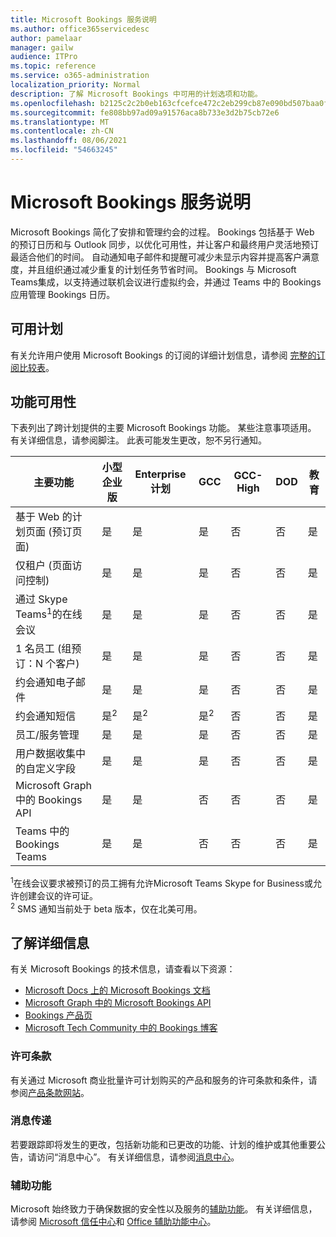 ```yaml
---
title: Microsoft Bookings 服务说明
ms.author: office365servicedesc
author: pamelaar
manager: gailw
audience: ITPro
ms.topic: reference
ms.service: o365-administration
localization_priority: Normal
description: 了解 Microsoft Bookings 中可用的计划选项和功能。
ms.openlocfilehash: b2125c2c2b0eb163cfcefce472c2eb299cb87e090bd507baa0f857b5ababdbaf
ms.sourcegitcommit: fe808bb97ad09a91576aca8b733e3d2b75cb72e6
ms.translationtype: MT
ms.contentlocale: zh-CN
ms.lasthandoff: 08/06/2021
ms.locfileid: "54663245"
---
```

# <a name="microsoft-bookings-service-description"></a>Microsoft Bookings 服务说明

Microsoft Bookings 简化了安排和管理约会的过程。 Bookings 包括基于 Web 的预订日历和与 Outlook 同步，以优化可用性，并让客户和最终用户灵活地预订最适合他们的时间。 自动通知电子邮件和提醒可减少未显示内容并提高客户满意度，并且组织通过减少重复的计划任务节省时间。 Bookings 与 Microsoft Teams集成，以支持通过联机会议进行虚拟约会，并通过 Teams 中的 Bookings 应用管理 Bookings 日历。

## <a name="available-plans"></a>可用计划

有关允许用户使用 Microsoft Bookings 的订阅的详细计划信息，请参阅  [完整的订阅比较表](https://go.microsoft.com/fwlink/?linkid=2139145)。

## <a name="feature-availability"></a>功能可用性

下表列出了跨计划提供的主要 Microsoft Bookings 功能。 某些注意事项适用。 有关详细信息，请参阅脚注。 此表可能发生更改，恕不另行通知。

| 主要功能 | 小型企业版 | Enterprise计划 | GCC | GCC-High | DOD | 教育 |
| --- | --- | --- | --- | --- | --- | --- |
| 基于 Web 的计划页面 (预订页面)  | 是 | 是 | 是 | 否 | 否 | 是 |
| 仅租户 (页面访问控制)  | 是 | 是 | 是 | 否 | 否 | 是 |
| 通过 Skype Teams<sup>1</sup>的在线会议 <br/> | 是 | 是 | 是 | 否 | 否 | 是 |
| 1 名员工 (组预订：N 个客户)  | 是 | 是 | 是 | 否 | 否 | 是 |
| 约会通知电子邮件 | 是 | 是 | 是 | 否 | 否 | 是 |
| 约会通知短信 | 是<sup>2</sup> <br/> | 是<sup>2</sup> <br/> | 是<sup>2</sup> <br/> | 否 | 否 | 是 |
| 员工/服务管理 | 是 | 是 | 是 | 否 | 否 | 是 |
| 用户数据收集中的自定义字段 | 是 | 是 | 是 | 否 | 否 | 是 |
| Microsoft Graph 中的 Bookings API | 是 | 是 | 否 | 否 | 否 | 是 |
| Teams 中的 Bookings Teams | 是 | 是 | 否 | 否 | 否 | 是 |

<sup>1</sup>在线会议要求被预订的员工拥有允许Microsoft Teams Skype for Business或允许创建会议的许可证。
<br/><sup>2</sup> SMS 通知当前处于 beta 版本，仅在北美可用。

## <a name="learn-more"></a>了解详细信息

有关 Microsoft Bookings 的技术信息，请查看以下资源：

- [Microsoft Docs 上的 Microsoft Bookings 文档](/microsoft-365/bookings/bookings-overview?view=o365-worldwide)
- [Microsoft Graph 中的 Microsoft Bookings API](/graph/api/resources/booking-api-overview?view=graph-rest-beta)
- [Bookings 产品页](https://www.microsoft.com/microsoft-365/business/scheduling-and-booking-app)
- [Microsoft Tech Community 中的 Bookings 博客](https://techcommunity.microsoft.com/t5/microsoft-bookings-blog/bg-p/Office365BusinessAppsBlog)

### <a name="licensing-terms"></a>许可条款

有关通过 Microsoft 商业批量许可计划购买的产品和服务的许可条款和条件，请参阅[产品条款网站](https://www.microsoft.com/microsoft-365)。

### <a name="messaging"></a>消息传递

若要跟踪即将发生的更改，包括新功能和已更改的功能、计划的维护或其他重要公告，请访问“消息中心”。 有关详细信息，请参阅[消息中心](/microsoft-365/admin/manage/message-center)。

### <a name="accessibility"></a>辅助功能

Microsoft 始终致力于确保数据的安全性以及服务的[辅助功能](https://www.microsoft.com/trust-center/compliance/accessibility)。 有关详细信息，请参阅 [Microsoft 信任中心](https://www.microsoft.com/trust-center)和 [Office 辅助功能中心](https://support.office.com/article/ecab0fcf-d143-4fe8-a2ff-6cd596bddc6d)。
